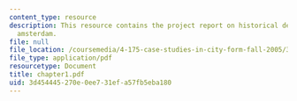 ```yaml
---
content_type: resource
description: This resource contains the project report on historical development in
  amsterdam.
file: null
file_location: /coursemedia/4-175-case-studies-in-city-form-fall-2005/3d454445270e0ee731efa57fb5eba180_chapter1.pdf
file_type: application/pdf
resourcetype: Document
title: chapter1.pdf
uid: 3d454445-270e-0ee7-31ef-a57fb5eba180
---
```

